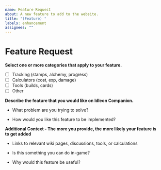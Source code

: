 ```yaml
---
name: Feature Request
about: A new feature to add to the website.
title: "(Feature) "
labels: enhancement
assignees: ""
---
```


# Feature Request

**Select one or more categories that apply to your feature.**

- [ ] Tracking (stamps, alchemy, progress)
- [ ] Calculators (cost, exp, damage)
- [ ] Tools (builds, cards)
- [ ] Other

**Describe the feature that you would like on Idleon Companion.**

- What problem are you trying to solve?

- How would you like this feature to be implemented?

**Additional Context - The more you provide, the more likely your feature is to get added**

- Links to relevant wiki pages, discussions, tools, or calculations

- Is this something you can do in-game?

- Why would this feature be useful?
